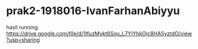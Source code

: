 # prak2-1918016-IvanFarhanAbiyyu
hasil running https://drive.google.com/file/d/1IfuzMykt6Sqv_L7YjYhkOjc8HA5yztdO/view?usp=sharing
